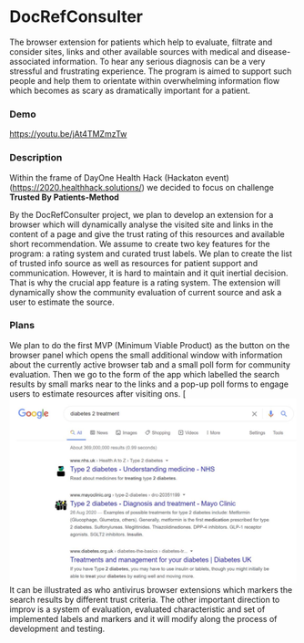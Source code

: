 # DocRefConsulter
The browser extension for patients which help to evaluate, filtrate and consider sites, links and other available sources with medical and disease-associated information.
To hear any serious diagnosis can be a very stressful and frustrating experience. The program is aimed to support such people and help them to orientate within overwhelming information flow which becomes as scary as dramatically important for a patient.

### Demo

https://youtu.be/jAt4TMZmzTw

### Description
Within the frame of DayOne Health Hack (Hackaton event)(https://2020.healthhack.solutions/) we decided to focus on challenge **Trusted By Patients-Method** 

By the DocRefConsulter project, we plan to develop an extension for a browser which will dynamically analyse the visited site and links in the content of a page and give the trust rating of this resources and available short recommendation.
We assume to create two key features for the program: a rating system and curated trust labels.
We plan to create the list of trusted info source as well as resources for patient support and communication. However, it is hard to maintain and it quit inertial decision. That is why the crucial app feature is a rating system. The extension will dynamically show the community evaluation of current source and ask a user to estimate the source.

### Plans
We plan to do the first MVP (Minimum Viable Product) as the button on the browser panel which opens the small additional window with information about the currently active browser tab and a small poll form for community evaluation.
Then we go to the form of the app which labelled the search results by small marks near to the links and a pop-up poll forms to engage users to estimate resources after visiting ons.
[<img src = "./images/search_results_labels.jpg"> It can be illustrated as who antivirus browser extensions which markers the search results by different trust criteria. The other important direction to improv is a system of evaluation, evaluated characteristic and set of implemented labels and markers and it will modify along the process of development and testing.